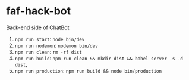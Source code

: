 # faf-hack-bot

Back-end side of ChatBot

1. `npm run start`: `node bin/dev`
2. `npm run nodemon`: `nodemon bin/dev`
3. `npm run clean`: `rm -rf dist`
4. `npm run build`: `npm run clean && mkdir dist && babel server -s -d dist`,
5. `npm run production`: `npm run build && node bin/production`
